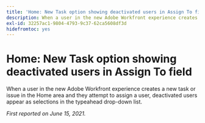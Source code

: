 ```yaml
---
title: 'Home: New Task option showing deactivated users in Assign To field'
description: When a user in the new Adobe Workfront experience creates a new task or issue in the Home area and they attempt to assign a user, deactivated users appear as selections in the typeahead drop-down list.
exl-id: 32257ac1-9804-4793-9c37-62ca5608df3d
hidefromtoc: yes
---
```

# Home: New Task option showing deactivated users in Assign To field

When a user in the new Adobe Workfront experience creates a new task or issue in the Home area and they attempt to assign a user, deactivated users appear as selections in the typeahead drop-down list.

_First reported on June 15, 2021._
